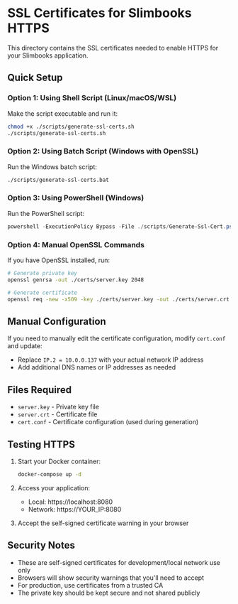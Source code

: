 # SSL Certificates for Slimbooks HTTPS

This directory contains the SSL certificates needed to enable HTTPS for your Slimbooks application.

## Quick Setup

### Option 1: Using Shell Script (Linux/macOS/WSL)

Make the script executable and run it:
```bash
chmod +x ./scripts/generate-ssl-certs.sh
./scripts/generate-ssl-certs.sh
```

### Option 2: Using Batch Script (Windows with OpenSSL)

Run the Windows batch script:
```bat
./scripts/generate-ssl-certs.bat
```

### Option 3: Using PowerShell (Windows)

Run the PowerShell script:
```powershell
powershell -ExecutionPolicy Bypass -File ./scripts/Generate-Ssl-Cert.ps1
```

### Option 4: Manual OpenSSL Commands

If you have OpenSSL installed, run:
```bash
# Generate private key
openssl genrsa -out ./certs/server.key 2048

# Generate certificate
openssl req -new -x509 -key ./certs/server.key -out ./certs/server.crt -days 365 -config cert.conf
```

## Manual Configuration

If you need to manually edit the certificate configuration, modify `cert.conf` and update:
- Replace `IP.2 = 10.0.0.137` with your actual network IP address
- Add additional DNS names or IP addresses as needed

## Files Required

- `server.key` - Private key file
- `server.crt` - Certificate file
- `cert.conf` - Certificate configuration (used during generation)

## Testing HTTPS

1. Start your Docker container:
   ```bash
   docker-compose up -d
   ```

2. Access your application:
   - Local: https://localhost:8080
   - Network: https://YOUR_IP:8080

3. Accept the self-signed certificate warning in your browser

## Security Notes

- These are self-signed certificates for development/local network use only
- Browsers will show security warnings that you'll need to accept
- For production, use certificates from a trusted CA
- The private key should be kept secure and not shared publicly